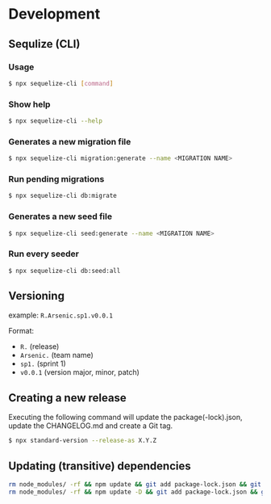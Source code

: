 # Development

## Sequlize (CLI)

### Usage
```sh
$ npx sequelize-cli [command]
```

### Show help
```sh
$ npx sequelize-cli --help
```

### Generates a new migration file
```sh
$ npx sequelize-cli migration:generate --name <MIGRATION NAME>
```

### Run pending migrations
```sh
$ npx sequelize-cli db:migrate
```

### Generates a new seed file
```sh
$ npx sequelize-cli seed:generate --name <MIGRATION NAME>
```

### Run every seeder
```sh
$ npx sequelize-cli db:seed:all
```

## Versioning

example: ```R.Arsenic.sp1.v0.0.1```

Format:
- ```R.``` (release)
- ```Arsenic.``` (team name)
- ```sp1.``` (sprint 1)
- ```v0.0.1``` (version major, minor, patch)

## Creating a new release
Executing the following command will update the package(-lock).json, update the CHANGELOG.md and create a Git tag.
```sh
$ npx standard-version --release-as X.Y.Z
```

## Updating (transitive) dependencies
```sh
rm node_modules/ -rf && npm update && git add package-lock.json && git commit -m "chore(deps): bump transitive dependency versions"
rm node_modules/ -rf && npm update -D && git add package-lock.json && git commit -m "chore(deps-dev): bump transitive dependency versions"
```
